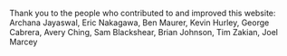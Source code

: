 Thank you to the people who contributed to and improved this website:
Archana Jayaswal, Eric Nakagawa, Ben Maurer, Kevin Hurley, George Cabrera, Avery Ching, Sam Blackshear, Brian Johnson, Tim Zakian, Joel Marcey

